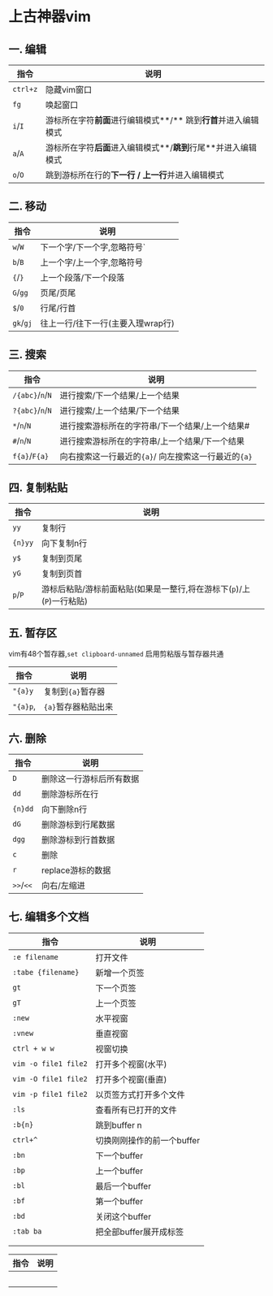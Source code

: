 # 上古神器vim


## 一. 编辑

| 指令 | 说明                |
| -------- | -------------------------- |
| `ctrl+z` | 隐藏vim窗口                |
| `fg`     | 唤起窗口                   |
| `i`/`I` | 游标所在字符**前面**进行编辑模式**/** 跳到**行首**并进入编辑模式 |
| `a`/`A` | 游标所在字符**后面**进入编辑模式**/**跳到**行尾**并进入编辑模式 |
| `o`/`O` | 跳到游标所在行的**下一行** **/** **上一行**并进入编辑模式 |
## 二. 移动                            

| 指令 | 说明                |
| -------- | -------------------------- |
| `w`/`W`  | 下一个字/下一个字,忽略符号` |
| `b`/`B` | 上一个字/上一个字,忽略符号 |
| `{`/`}` | 上一个段落/下一个段落 |
| `G`/`gg` | 页尾/页尾 |
| `$`/`0` | 行尾/行首 |
| `gk`/`gj` | 往上一行/往下一行(主要入理wrap行) |
##  三. 搜索 

| 指令 | 说明                |
| -------- | -------------------------- |
| `/{abc}`/`n`/`N` | 进行搜索/下一个结果/上一个结果 |
| `?{abc}`/`n`/`N` | 进行搜索/上一个结果/下一个结果 |
| `*`/`n`/`N` | 进行搜索游标所在的字符串/下一个结果/上一个结果# |
| `#`/`n`/`N` | 进行搜索游标所在的字符串/上一个结果/下一个结果 |
| `f{a}`/`F{a}` | 向右搜索这一行最近的`{a}`/ 向左搜索这一行最近的`{a}` |
## 四. 复制粘贴

| 指令 | 说明                |
| -------- | -------------------------- |
| `yy` | 复制行 |
| `{n}yy` | 向下复制n行 |
| `y$` | 复制到页尾 |
| `yG` | 复制到页首 |
| `p`/`P` | 游标后粘贴/游标前面粘贴(如果是一整行,将在游标下(`p`)/上(`P`)一行粘贴)	|
## 五. 暂存区
vim有48个暂存器,`set clipboard-unnamed` 启用剪粘版与暂存器共通

| 指令 | 说明                |
| -------- | -------------------------- |
|	`"{a}y`	    | 复制到`{a}`暂存器 |
|	`"{a}p`, 	| `{a}`暂存器粘贴出来 |
## 六. 删除

| 指令 | 说明                |
| -------- | -------------------------- |
|`D`|删除这一行游标后所有数据|
|`dd`|删除游标所在行|
|`{n}dd`|向下删除n行|
|`dG`|删除游标到行尾数据|
|`dgg`|删除游标到行首数据|
|`c`|删除|
|`r`|replace游标的数据|
|`>>`/`<<`|向右/左缩进|

## 七. 编辑多个文档 

| 指令 | 说明 |
| ---- | ---- |
|`:e filename`|打开文件|
|`:tabe {filename}`|新增一个页签|
|`gt`|下一个页签|
|`gT`|上一个页签|
| `:new`               | 水平视窗           |
| `:vnew`              | 垂直视窗           |
|`ctrl + w w`|视窗切换|
|`vim -o file1 file2`|打开多个视窗(水平)|
|`vim -O file1 file2`|打开多个视窗(垂直)|
|`vim -p file1 file2`|以页签方式打开多个文件|
|`:ls`|查看所有已打开的文件|
|`:b{n}`|跳到buffer n|
|`ctrl+^`|切换刚刚操作的前一个buffer|
|`:bn`|下一个buffer|
|`:bp`|上一个buffer|
|`:bl`|最后一个buffer|
|`:bf`|第一个buffer|
|`:bd`|关闭这个buffer|
|`:tab ba`|把全部buffer展开成标签|
|||
|||



| 指令 | 说明 |
| ---- | ---- |
|||
|||
|||
|||
|||
